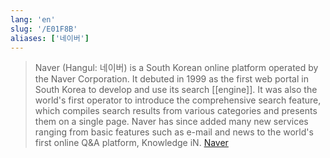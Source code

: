 ```yaml
---
lang: 'en'
slug: '/E01F8B'
aliases: ['네이버']
---
```


> Naver (Hangul: 네이버) is a South Korean online platform operated by the Naver Corporation. It debuted in 1999 as the first web portal in South Korea to develop and use its search [[engine]]. It was also the world's first operator to introduce the comprehensive search feature, which compiles search results from various categories and presents them on a single page. Naver has since added many new services ranging from basic features such as e-mail and news to the world's first online Q&A platform, Knowledge iN. [Naver](https://en.wikipedia.org/wiki/Naver)
